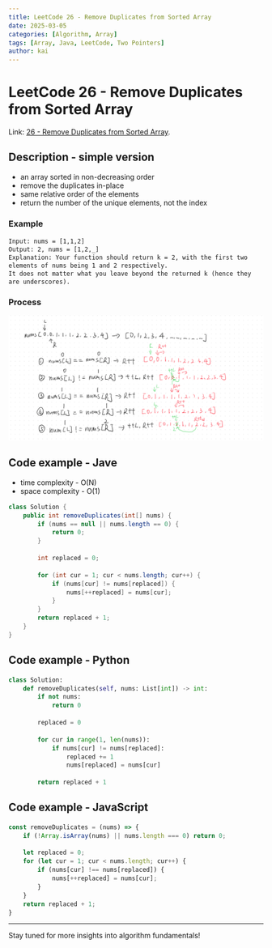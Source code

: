 ```yaml
---
title: LeetCode 26 - Remove Duplicates from Sorted Array
date: 2025-03-05
categories: [Algorithm, Array]
tags: [Array, Java, LeetCode, Two Pointers]
author: kai
---
```


# LeetCode 26 - Remove Duplicates from Sorted Array

Link: [26 - Remove Duplicates from Sorted Array](https://leetcode.com/problems/remove-duplicates-from-sorted-array/description/).

## Description - simple version
- an array sorted in non-decreasing order
- remove the duplicates in-place
- same relative order of the elements
- return the number of the unique elements, not the index

### Example

```
Input: nums = [1,1,2]
Output: 2, nums = [1,2,_]
Explanation: Your function should return k = 2, with the first two elements of nums being 1 and 2 respectively.
It does not matter what you leave beyond the returned k (hence they are underscores).
```

### Process
![Remove Duplicates from Sorted Array](/assets/img/posts/Algorithm/Array/LC26.png)

## Code example - Jave
- time complexity - O(N)
- space complexity - O(1)

```java
class Solution {
    public int removeDuplicates(int[] nums) {
        if (nums == null || nums.length == 0) {
            return 0;
        }

        int replaced = 0;

        for (int cur = 1; cur < nums.length; cur++) {
            if (nums[cur] != nums[replaced]) {
                nums[++replaced] = nums[cur];
            }
        }
        return replaced + 1;
    }
}
```

## Code example - Python

```python
class Solution:
    def removeDuplicates(self, nums: List[int]) -> int:
        if not nums:
            return 0

        replaced = 0

        for cur in range(1, len(nums)):
            if nums[cur] != nums[replaced]:
                replaced += 1
                nums[replaced] = nums[cur]
                
        return replaced + 1
```

## Code example - JavaScript

```javascript
const removeDuplicates = (nums) => {
    if (!Array.isArray(nums) || nums.length === 0) return 0;

    let replaced = 0;
    for (let cur = 1; cur < nums.length; cur++) {
        if (nums[cur] !== nums[replaced]) {
            nums[++replaced] = nums[cur];
        }
    }
    return replaced + 1;
}
```






---

Stay tuned for more insights into algorithm fundamentals!